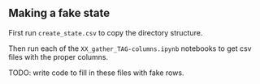 
## Making a fake state

First run `create_state.csv` to copy the directory structure.

Then run each of the `XX_gather_TAG-columns.ipynb` notebooks to get csv files with the proper columns.

TODO: write code to fill in these files with fake rows.
